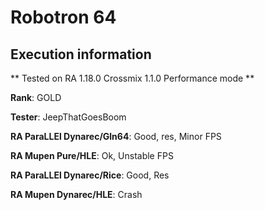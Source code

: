 # Robotron 64 

## Execution information


** Tested on RA 1.18.0 Crossmix 1.1.0 Performance mode **


**Rank**: GOLD


**Tester**: JeepThatGoesBoom



**RA ParaLLEl Dynarec/Gln64**: Good, res, Minor FPS


**RA Mupen Pure/HLE**: Ok, Unstable FPS


**RA ParaLLEl Dynarec/Rice**: Good, Res


**RA Mupen Dynarec/HLE**: Crash